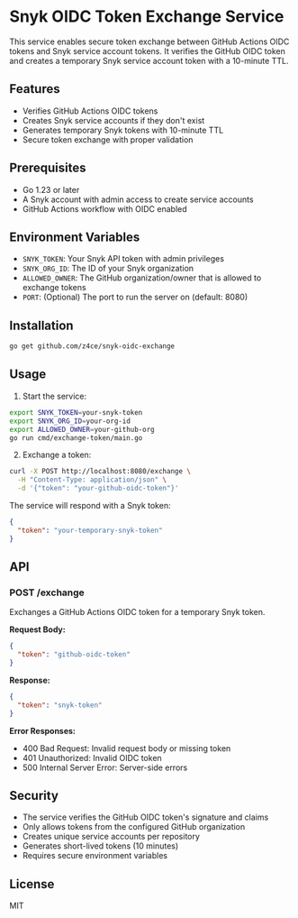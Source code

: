 # Snyk OIDC Token Exchange Service

This service enables secure token exchange between GitHub Actions OIDC tokens and Snyk service account tokens. It verifies the GitHub OIDC token and creates a temporary Snyk service account token with a 10-minute TTL.

## Features

- Verifies GitHub Actions OIDC tokens
- Creates Snyk service accounts if they don't exist
- Generates temporary Snyk tokens with 10-minute TTL
- Secure token exchange with proper validation

## Prerequisites

- Go 1.23 or later
- A Snyk account with admin access to create service accounts
- GitHub Actions workflow with OIDC enabled

## Environment Variables

- `SNYK_TOKEN`: Your Snyk API token with admin privileges
- `SNYK_ORG_ID`: The ID of your Snyk organization
- `ALLOWED_OWNER`: The GitHub organization/owner that is allowed to exchange tokens
- `PORT`: (Optional) The port to run the server on (default: 8080)

## Installation

```bash
go get github.com/z4ce/snyk-oidc-exchange
```

## Usage

1. Start the service:

```bash
export SNYK_TOKEN=your-snyk-token
export SNYK_ORG_ID=your-org-id
export ALLOWED_OWNER=your-github-org
go run cmd/exchange-token/main.go
```

2. Exchange a token:

```bash
curl -X POST http://localhost:8080/exchange \
  -H "Content-Type: application/json" \
  -d '{"token": "your-github-oidc-token"}'
```

The service will respond with a Snyk token:

```json
{
  "token": "your-temporary-snyk-token"
}
```

## API

### POST /exchange

Exchanges a GitHub Actions OIDC token for a temporary Snyk token.

**Request Body:**
```json
{
  "token": "github-oidc-token"
}
```

**Response:**
```json
{
  "token": "snyk-token"
}
```

**Error Responses:**
- 400 Bad Request: Invalid request body or missing token
- 401 Unauthorized: Invalid OIDC token
- 500 Internal Server Error: Server-side errors

## Security

- The service verifies the GitHub OIDC token's signature and claims
- Only allows tokens from the configured GitHub organization
- Creates unique service accounts per repository
- Generates short-lived tokens (10 minutes)
- Requires secure environment variables

## License

MIT 